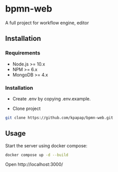 # bpmn-web

A full project for workflow engine, editor

## Installation

### Requirements

- Node.js >= 10.x
- NPM >= 6.x
- MongoDB >= 4.x

### Installation

- Create .env by copying .env.example.

- Clone project

```bash
git clone https://github.com/kpapap/bpmn-web.git

```

## Usage

Start the server using docker compose:

```bash
docker compose up -d --build
```

Open http://localhost:3000/

